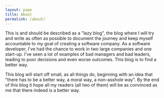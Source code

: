 ```yaml
---
layout: page
title: About
permalink: /about/
---
```


This is and should be described as a "lazy blog", the blog where I will try and write as often as possible
to document the journey and keep myself accountable to my goal of creating a software company. As a software
developer, I've had the chance to work in two large companies and one start-up. I've seen a lot of examples of bad managers and bad leaders, leading to poor decisions and even worse outcomes. This blog is to find a
better way.

This blog will start off small, as all things do, beginning with an idea that "there has to be a better way,
a moral way, a non-asshole way". By the end of this blog it hope all my readers (all two of them) will be 
as convinced as me that there indeed is a better way. 

